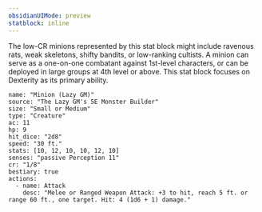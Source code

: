 ```yaml
---
obsidianUIMode: preview
statblock: inline
---
```

The low-CR minions represented by this stat block might include ravenous rats, weak skeletons, shifty bandits, or low-ranking cultists. A minion can serve as a one-on-one combatant against 1st-level characters, or can be deployed in large groups at 4th level or above. This stat block focuses on Dexterity as its primary ability.

```statblock
name: "Minion (Lazy GM)"
source: "The Lazy GM's 5E Monster Builder"
size: "Small or Medium"
type: "Creature"
ac: 11
hp: 9
hit_dice: "2d8"
speed: "30 ft."
stats: [10, 12, 10, 10, 12, 10]
senses: "passive Perception 11"
cr: "1/8"
bestiary: true
actions:
  - name: Attack
    desc: "Melee or Ranged Weapon Attack: +3 to hit, reach 5 ft. or range 60 ft., one target. Hit: 4 (1d6 + 1) damage."
```